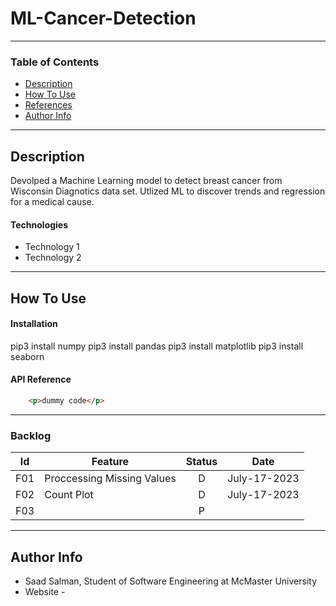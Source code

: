 # ML-Cancer-Detection

---

### Table of Contents


- [Description](#description)
- [How To Use](#how-to-use)
- [References](#references)
- [Author Info](#author-info)

---
## Description

Devolped a Machine Learning model to detect breast cancer from Wisconsin Diagnotics data set. 
Utlized ML to discover trends and regression for a medical cause.

#### Technologies

- Technology 1
- Technology 2

---

## How To Use

#### Installation
pip3 install numpy
pip3 install pandas
pip3 install matplotlib
pip3 install seaborn

#### API Reference

```html
    <p>dummy code</p>
```

---

### Backlog 
| Id  | Feature  | Status  |  Date  |
|:-:  |---       | :-:     | :-:     |
| F01 | Proccessing Missing Values |  D | July-17-2023  |
| F02 | Count Plot |  D |  July-17-2023  |
| F03 |  |  P |    |


---

## Author Info

- Saad Salman, Student of Software Engineering at McMaster University
- Website - []()